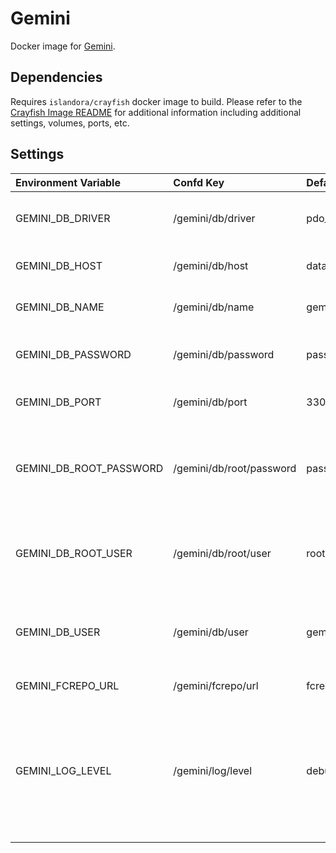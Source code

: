 # Gemini

Docker image for [Gemini].

## Dependencies

Requires `islandora/crayfish` docker image to build. Please refer to the
[Crayfish Image README](../crayfish/README.md) for additional information including
additional settings, volumes, ports, etc.

## Settings

| Environment Variable    | Confd Key                 | Default            | Description                                                                                       |
| :---------------------- | :----------------------- | :----------------- | :------------------------------------------------------------------------------------------------ |
| GEMINI_DB_DRIVER        | /gemini/db/driver        | pdo_mysql          | The database driver to use                                                                        |
| GEMINI_DB_HOST          | /gemini/db/host          | database           | The database host                                                                                 |
| GEMINI_DB_NAME          | /gemini/db/name          | gemini             | The database name                                                                                 |
| GEMINI_DB_PASSWORD      | /gemini/db/password      | password           | The database user password                                                                        |
| GEMINI_DB_PORT          | /gemini/db/port          | 3306               | The database port                                                                                 |
| GEMINI_DB_ROOT_PASSWORD | /gemini/db/root/password | password           | The root user password (used to create the database / user)                                       |
| GEMINI_DB_ROOT_USER     | /gemini/db/root/user     | root               | The root user (used to create the database / user)                                                |
| GEMINI_DB_USER          | /gemini/db/user          | gemini             | The user to create / use when interacting with the database                                       |
| GEMINI_FCREPO_URL       | /gemini/fcrepo/url       | fcrepo/fcrepo/rest | Fcrepo Rest API URL                                                                               |
| GEMINI_LOG_LEVEL        | /gemini/log/level        | debug              | Log level. Possible Values: debug, info, notice, warning, error, critical, alert, emergency, none |

[Gemini]: https://github.com/Islandora/Crayfish/tree/main/Gemini
